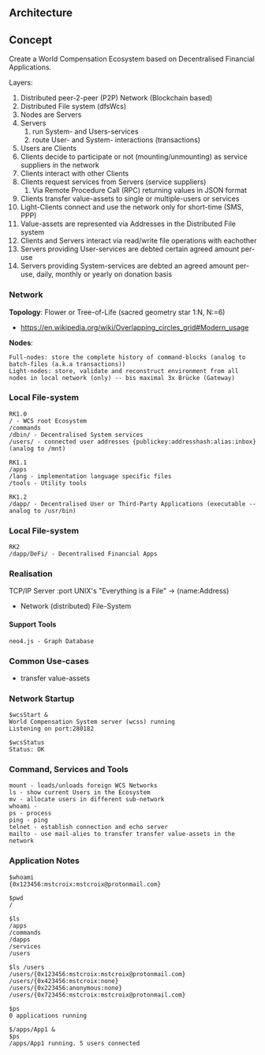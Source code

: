 ## Architecture

## Concept

Create a World Compensation Ecosystem based on Decentralised Financial Applications.

Layers:
1. Distributed peer-2-peer (P2P) Network (Blockchain based)
1. Distributed File system (dfsWcs)
1. Nodes are Servers
1. Servers
   1. run System- and Users-services
   1. route User- and System- interactions (transactions)
1. Users are Clients
1. Clients decide to participate or not (mounting/unmounting) as service suppliers in the network
1. Clients interact with other Clients
1. Clients request services from Servers (service suppliers)
   1. Via Remote Procedure Call (RPC) returning values in JSON format
1. Clients transfer value-assets to single or multiple-users or services
1. Light-Clients connect and use the network only for short-time (SMS, PPP)
1. Value-assets are represented via Addresses in the Distributed File system
1. Clients and Servers interact via read/write file operations with eachother
1. Servers providing User-services are debted certain agreed amount per-use
1. Servers providing System-services are debted an agreed amount per-use, daily, monthly or yearly on donation basis


### Network

__Topology__: Flower or Tree-of-Life (sacred geometry star 1:N, N:=6)
* https://en.wikipedia.org/wiki/Overlapping_circles_grid#Modern_usage

__Nodes__:

```
Full-nodes: store the complete history of command-blocks (analog to batch-files (a.k.a transactions))
Light-nodes: store, validate and reconstruct environment from all nodes in local network (only) -- bis maximal 3x Brücke (Gateway)
```
### Local File-system

```
RK1.0
/ - WCS root Ecosystem
/commands
/dbin/ - Decentralised System services
/users/ - connected user addresses {publickey:addresshash:alias:inbox} (analog to /mnt)

RK1.1
/apps
/lang - implementation language specific files
/tools - Utility tools

RK1.2
/dapp/ - Decentralised User or Third-Party Applications (executable -- analog to /usr/bin)

```

### Local File-system

```
RK2
/dapp/DeFi/ - Decentralised Financial Apps

```

### Realisation

TCP/IP Server
 :port
UNIX's "Everything is a File" -> (name:Address)
 - Network (distributed) File-System

#### Support Tools
```
neo4.js - Graph Database
```

### Common Use-cases

* transfer value-assets

### Network Startup

```
$wcsStart &
World Compensation System server (wcss) running
Listening on port:280182

$wcsStatus
Status: OK
```

### Command, Services and Tools
```
mount - loads/unloads foreign WCS Networks
ls - show current Users in the Ecosystem
mv - allocate users in different sub-network
whoami -
ps - process
ping - ping
telnet - establish connection and echo server
mailto - use mail-alies to transfer transfer value-assets in the network
```

### Application Notes
```
$whoami
{0x123456:mstcroix:mstcroix@protonmail.com}

$pwd
/

$ls
/apps
/commands
/dapps
/services
/users

$ls /users
/users/{0x123456:mstcroix:mstcroix@protonmail.com}
/users/{0x423456:mstcroix:none}
/users/{0x223456:anonymous:none}
/users/{0x723456:mstcroix:mstcroix@protonmail.com}

$ps
0 applications running

$/apps/App1 &
$ps
/apps/App1 running. 5 users connected
```
